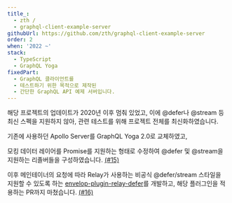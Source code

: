 ```yaml
---
title_:
  - zth /
  - graphql-client-example-server
githubUrl: https://github.com/zth/graphql-client-example-server
order: 2
when: '2022 ~'
stack:
  - TypeScript
  - GraphQL Yoga
fixedPart:
  - GraphQL 클라이언트를
  - 테스트하기 위한 목적으로 제작된
  - 간단한 GraphQL API 예제 서버입니다.
---
```


<span class="nw">해당 프로젝트의 업데이트가</span>
<span class="nw">2020년 이후 멈춰 있었고,</span>
<span class="nw">이에 @defer나 @stream 등</span>
<span class="nw">최신 스펙을 지원하지 않아,</span>
<span class="nw">관련 테스트를 위해</span>
<span class="nw">프로젝트 전체를 최신화하였습니다.</span>

<span class="nw">기존에 사용하던 Apollo Server를</span>
<span class="nw">GraphQL Yoga 2.0로 교체하였고,</span>

<span class="nw">모킹 데이터 레이어를</span>
<span class="nw">Promise를 지원하는 형태로 수정하여</span>
<span class="nw">@defer 및 @stream을 지원하는</span>
<span class="nw">리졸버들을 구성하였습니다. [(#15)](https://github.com/zth/graphql-client-example-server/pull/15)</span>

<span class="nw">이후 메인테이너의 요청에 따라</span>
<span class="nw">Relay가 사용하는</span>
<span class="nw">비공식 @defer/stream 스타일을</span>
<span class="nw">지원할 수 있도록 하는</span>
<span class="nw">[envelop-plugin-relay-defer](https://github.com/XiNiHa/envelop-plugin-relay-defer)를 개발하고,</span>
<span class="nw">해당 플러그인을 적용하는</span>
<span class="nw">PR까지 마쳤습니다. [(#16)](https://github.com/zth/graphql-client-example-server/pull/16)</span>
